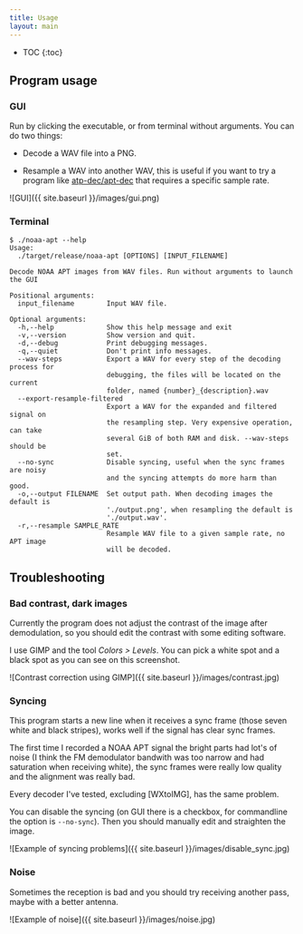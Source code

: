 ```yaml
---
title: Usage
layout: main
---
```


- TOC
{:toc}

## Program usage

### GUI

Run by clicking the executable, or from terminal without arguments. You can do
two things:

- Decode a WAV file into a PNG.

- Resample a WAV into another WAV, this is useful if you want to try a program
  like [atp-dec/apt-dec] that requires a specific sample rate.

![GUI]({{ site.baseurl }}/images/gui.png)

### Terminal

```
$ ./noaa-apt --help
Usage:
  ./target/release/noaa-apt [OPTIONS] [INPUT_FILENAME]

Decode NOAA APT images from WAV files. Run without arguments to launch the GUI

Positional arguments:
  input_filename        Input WAV file.

Optional arguments:
  -h,--help             Show this help message and exit
  -v,--version          Show version and quit.
  -d,--debug            Print debugging messages.
  -q,--quiet            Don't print info messages.
  --wav-steps           Export a WAV for every step of the decoding process for
                        debugging, the files will be located on the current
                        folder, named {number}_{description}.wav
  --export-resample-filtered
                        Export a WAV for the expanded and filtered signal on
                        the resampling step. Very expensive operation, can take
                        several GiB of both RAM and disk. --wav-steps should be
                        set.
  --no-sync             Disable syncing, useful when the sync frames are noisy
                        and the syncing attempts do more harm than good.
  -o,--output FILENAME  Set output path. When decoding images the default is
                        './output.png', when resampling the default is
                        './output.wav'.
  -r,--resample SAMPLE_RATE
                        Resample WAV file to a given sample rate, no APT image
                        will be decoded.

```

## Troubleshooting

### Bad contrast, dark images

Currently the program does not adjust the contrast of the image after
demodulation, so you should edit the contrast with some editing software.

I use GIMP and the tool _Colors > Levels_. You can pick a white spot and a black
spot as you can see on this screenshot.

![Contrast correction using GIMP]({{ site.baseurl }}/images/contrast.jpg)

### Syncing

This program starts a new line when it receives a sync frame (those seven white
and black stripes), works well if the signal has clear sync frames.

The first time I recorded a NOAA APT signal the bright parts had lot's of noise
(I think the FM demodulator bandwith was too narrow and had saturation when
receiving white), the sync frames were really low quality and the alignment was
really bad.

Every decoder I've tested, excluding [WXtoIMG], has the same problem.

You can disable the syncing (on GUI there is a checkbox, for commandline the
option is `--no-sync`). Then you should manually edit and straighten the image.

![Example of syncing problems]({{ site.baseurl }}/images/disable_sync.jpg)

### Noise

Sometimes the reception is bad and you should try receiving another pass, maybe
with a better antenna.

![Example of noise]({{ site.baseurl }}/images/noise.jpg)

[atp-dec/apt-dec]: https://github.com/csete/aptdec
